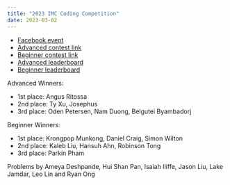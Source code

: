 ```yaml
---
title: "2023 IMC Coding Competition"
date: 2023-03-02
---
```


- [Facebook event](https://www.facebook.com/events/742155674149402)
- [Advanced contest link](https://www.hackerrank.com/contests/imc-x-csesoc-x-cpmsoc-coding-competition-2023-advanced)
- [Beginner contest link](https://www.hackerrank.com/contests/imc-x-csesoc-x-cpmsoc-coding-competition-2023-beginner)
- [Advanced leaderboard](advanced_leaderboard)
- [Beginner leaderboard](beginner_leaderboard)

Advanced Winners:

- 1st place: Angus Ritossa
- 2nd place: Ty Xu, Josephus
- 3rd place: Oden Petersen, Nam Duong, Belgutei Byambadorj

Beginner Winners:
- 1st place: Krongpop Munkong, Daniel Craig, Simon Wilton
- 2nd place: Kaleb Liu, Hansuh Ahn, Robinson Tong
- 3rd place: Parkin Pham

Problems by Ameya Deshpande, Hui Shan Pan, Isaiah Iliffe, Jason Liu, Lake Jamdar, Leo Lin and Ryan Ong